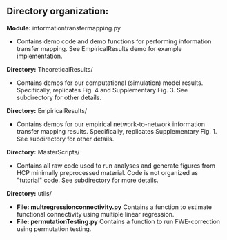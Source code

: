 
## Directory organization:
**Module:** informationtransfermapping.py
* Contains demo code and demo functions for performing information transfer mapping. See EmpiricalResults demo for example implementation. 

**Directory:** TheoreticalResults/
* Contains demos for our computational (simulation) model results. Specifically, replicates Fig. 4 and Supplementary Fig. 3. See subdirectory for other details. 

**Directory:** EmpiricalResults/
* Contains demos for our empirical network-to-network information transfer mapping results. Specifically, replicates Supplementary Fig. 1. See subdirectory for other details.

**Directory:** MasterScripts/
* Contains all raw code used to run analyses and generate figures from HCP minimally preprocessed material. Code is not organized as "tutorial" code. See subdirectory for more details.

**Directory:** utils/
* **File: multregressionconnectivity.py** Contains a function to estimate functional connectivity using multiple linear regression.
* **File: permutationTesting.py** Contains a function to run FWE-correction using permutation testing.
